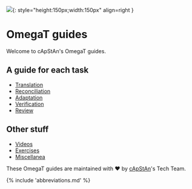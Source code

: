 <!-- # Contents -->

![](https://s3.amazonaws.com/media-p.slid.es/uploads/1129410/images/9336786/omt3d_256_2.png){: style="height:150px;width:150px" align=right }

# OmegaT guides

Welcome to cApStAn's OmegaT guides.



## A guide for each task
+ [Translation](translation/)
+ [Reconciliation](reconciliation/)
+ [Adaptation](adaptation/)
+ [Verification](verification/)
+ [Review](review/)

## Other stuff
+ [Videos](misc/videos.md)
+ [Exercises](exercises/)
+ [Miscellanea](misc/)

<!-- @todo add the rest of misc articles -->

<!-- + [Quick walkthrough (reconciliation)](sp-guides/tec-cb-ome-wlk-thr.md) -->
<!-- + [Tags](misc/tags) -->

<!-- 
# Translation
+ [Translation (one page)](tec-cb-ome-tra.md)
+ [Translation (navigation)](translation/index.md)

# Reconciliation
+ [Reconciliation (one page)](tec-cb-ome-rec.md) -->
<!-- + [Reconciliation (navigation)](reconciliation/.md) -->


<!-- 
*👍*{ .thumb-up } **Recommended**

*👎*{ .thumb-down } **Not recommended**
-->

<!-- same as :fontawesome-regular-thumbs-down:
	:octicons-heart-fill-24:{ .heart }
-->

These OmegaT guides are maintained with ❤ by [cApStAn](https://www.capstan.be)'s Tech Team.

{% include 'abbreviations.md' %}




